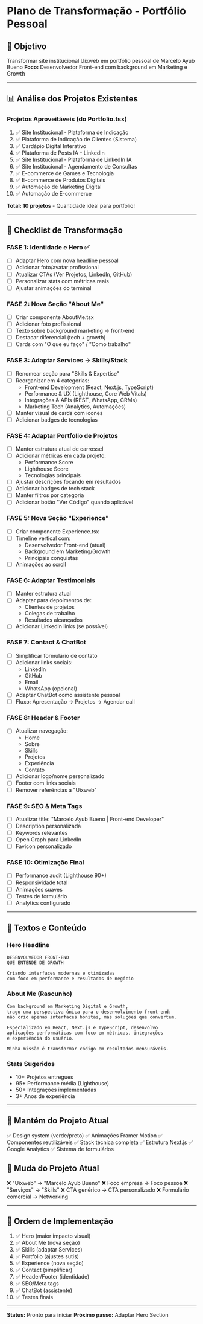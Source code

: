 # Plano de Transformação - Portfólio Pessoal

## 🎯 Objetivo
Transformar site institucional Uixweb em portfólio pessoal de Marcelo Ayub Bueno
**Foco:** Desenvolvedor Front-end com background em Marketing e Growth

---

## 📊 Análise dos Projetos Existentes

### Projetos Aproveitáveis (do Portfolio.tsx)
1. ✅ Site Institucional - Plataforma de Indicação
2. ✅ Plataforma de Indicação de Clientes (Sistema)
3. ✅ Cardápio Digital Interativo
4. ✅ Plataforma de Posts IA - LinkedIn
5. ✅ Site Institucional - Plataforma de LinkedIn IA
6. ✅ Site Institucional - Agendamento de Consultas
7. ✅ E-commerce de Games e Tecnologia
8. ✅ E-commerce de Produtos Digitais
9. ✅ Automação de Marketing Digital
10. ✅ Automação de E-commerce

**Total: 10 projetos** - Quantidade ideal para portfólio!

---

## 🔄 Checklist de Transformação

### FASE 1: Identidade e Hero ✅
- [ ] Adaptar Hero com nova headline pessoal
- [ ] Adicionar foto/avatar profissional
- [ ] Atualizar CTAs (Ver Projetos, LinkedIn, GitHub)
- [ ] Personalizar stats com métricas reais
- [ ] Ajustar animações do terminal

### FASE 2: Nova Seção "About Me"
- [ ] Criar componente AboutMe.tsx
- [ ] Adicionar foto profissional
- [ ] Texto sobre background marketing → front-end
- [ ] Destacar diferencial (tech + growth)
- [ ] Cards com "O que eu faço" / "Como trabalho"

### FASE 3: Adaptar Services → Skills/Stack
- [ ] Renomear seção para "Skills & Expertise"
- [ ] Reorganizar em 4 categorias:
  - Front-end Development (React, Next.js, TypeScript)
  - Performance & UX (Lighthouse, Core Web Vitals)
  - Integrações & APIs (REST, WhatsApp, CRMs)
  - Marketing Tech (Analytics, Automações)
- [ ] Manter visual de cards com ícones
- [ ] Adicionar badges de tecnologias

### FASE 4: Adaptar Portfolio de Projetos
- [ ] Manter estrutura atual de carrossel
- [ ] Adicionar métricas em cada projeto:
  - Performance Score
  - Lighthouse Score
  - Tecnologias principais
- [ ] Ajustar descrições focando em resultados
- [ ] Adicionar badges de tech stack
- [ ] Manter filtros por categoria
- [ ] Adicionar botão "Ver Código" quando aplicável

### FASE 5: Nova Seção "Experience"
- [ ] Criar componente Experience.tsx
- [ ] Timeline vertical com:
  - Desenvolvedor Front-end (atual)
  - Background em Marketing/Growth
  - Principais conquistas
- [ ] Animações ao scroll

### FASE 6: Adaptar Testimonials
- [ ] Manter estrutura atual
- [ ] Adaptar para depoimentos de:
  - Clientes de projetos
  - Colegas de trabalho
  - Resultados alcançados
- [ ] Adicionar LinkedIn links (se possível)

### FASE 7: Contact & ChatBot
- [ ] Simplificar formulário de contato
- [ ] Adicionar links sociais:
  - LinkedIn
  - GitHub
  - Email
  - WhatsApp (opcional)
- [ ] Adaptar ChatBot como assistente pessoal
- [ ] Fluxo: Apresentação → Projetos → Agendar call

### FASE 8: Header & Footer
- [ ] Atualizar navegação:
  - Home
  - Sobre
  - Skills
  - Projetos
  - Experiência
  - Contato
- [ ] Adicionar logo/nome personalizado
- [ ] Footer com links sociais
- [ ] Remover referências a "Uixweb"

### FASE 9: SEO & Meta Tags
- [ ] Atualizar title: "Marcelo Ayub Bueno | Front-end Developer"
- [ ] Description personalizada
- [ ] Keywords relevantes
- [ ] Open Graph para LinkedIn
- [ ] Favicon personalizado

### FASE 10: Otimização Final
- [ ] Performance audit (Lighthouse 90+)
- [ ] Responsividade total
- [ ] Animações suaves
- [ ] Testes de formulário
- [ ] Analytics configurado

---

## 📝 Textos e Conteúdo

### Hero Headline
```
DESENVOLVEDOR FRONT-END
QUE ENTENDE DE GROWTH

Criando interfaces modernas e otimizadas
com foco em performance e resultados de negócio
```

### About Me (Rascunho)
```
Com background em Marketing Digital e Growth,
trago uma perspectiva única para o desenvolvimento front-end:
não crio apenas interfaces bonitas, mas soluções que convertem.

Especializado em React, Next.js e TypeScript, desenvolvo
aplicações performáticas com foco em métricas, integrações
e experiência do usuário.

Minha missão é transformar código em resultados mensuráveis.
```

### Stats Sugeridos
- 10+ Projetos entregues
- 95+ Performance média (Lighthouse)
- 50+ Integrações implementadas
- 3+ Anos de experiência

---

## 🎨 Mantém do Projeto Atual
✅ Design system (verde/preto)
✅ Animações Framer Motion
✅ Componentes reutilizáveis
✅ Stack técnica completa
✅ Estrutura Next.js
✅ Google Analytics
✅ Sistema de formulários

## 🔄 Muda do Projeto Atual
❌ "Uixweb" → "Marcelo Ayub Bueno"
❌ Foco empresa → Foco pessoa
❌ "Serviços" → "Skills"
❌ CTA genérico → CTA personalizado
❌ Formulário comercial → Networking

---

## 🚀 Ordem de Implementação

1. ✅ Hero (maior impacto visual)
2. ✅ About Me (nova seção)
3. ✅ Skills (adaptar Services)
4. ✅ Portfolio (ajustes sutis)
5. ✅ Experience (nova seção)
6. ✅ Contact (simplificar)
7. ✅ Header/Footer (identidade)
8. ✅ SEO/Meta tags
9. ✅ ChatBot (assistente)
10. ✅ Testes finais

---

**Status:** Pronto para iniciar
**Próximo passo:** Adaptar Hero Section

